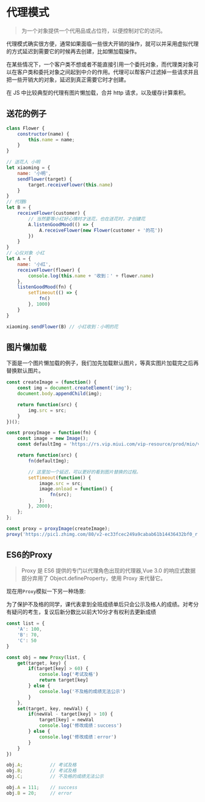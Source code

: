# 代理模式

> 为一个对象提供一个代用品或占位符，以便控制对它的访问。

代理模式确实很方便，通常如果面临一些很大开销的操作，就可以并采用虚拟代理的方式延迟到需要它的时候再去创建，比如懒加载操作。

在某些情况下，一个客户类不想或者不能直接引用一个委托对象，而代理类对象可以在客户类和委托对象之间起到中介的作用。代理可以帮客户过滤掉一些请求并且把一些开销大的对象，延迟到真正需要它时才创建。


在 JS 中比较典型的代理有图片懒加载，合并 http 请求，以及缓存计算乘积。

## 送花的例子

```js
class Flower {
    constructor(name) {
        this.name = name;
    }
}

// 送花人 小明
let xiaoming = {
    name: '小明',
    sendFlower(target) {
        target.receiveFlower(this.name)
    }
}
// 代理B
let B = {
    receiveFlower(customer) {
        // 当然要等小红好心情时才送花，也在送花时，才创建花
        A.listenGoodMood(() => {
            A.receiveFlower(new Flower(customer + '的花'))
        })
    } 
}
// 心仪对象 小红
let A = {
    name: '小红',
    receiveFlower(flower) {
        console.log(this.name + '收到：' + flower.name)
    },
    listenGoodMood(fn) {
        setTimeout(() => {
            fn()
        }, 1000)
    }
}

xiaoming.sendFlower(B) // 小红收到：小明的花
```

## 图片懒加载

下面是一个图片懒加载的例子，我们加先加载默认图片，等真实图片加载完之后再替换默认图片。

```js
const createImage = (function() {
    const img = document.createElement('img');
    document.body.appendChild(img);

    return function(src) {
        img.src = src;
    }
})();

const proxyImage = function(fn) {
    const image = new Image();
    const defaultImg = 'https://rs.vip.miui.com/vip-resource/prod/mio/v136/static/media/lazyLoad.a10ffbd7.png';

    return function(src) {
        fn(defaultImg);

        // 这里加一个延迟，可以更好的看到图片替换的过程。
        setTimeout(function() {
            image.src = src;
            image.onload = function() {
                fn(src);
            };
        }, 2000);
    };
};

const proxy = proxyImage(createImage);
proxy('https://pic1.zhimg.com/80/v2-ec33fcec249a9cabab61b14436432bf0_r.jpg');
```

## ES6的Proxy

> Proxy 是 ES6 提供的专门以代理角色出现的代理器,Vue 3.0 的响应式数据部分弃用了 Object.defineProperty，使用 Proxy 来代替它。

现在用`Proxy`模拟一下另一种场景: 

为了保护不及格的同学，课代表拿到全班成绩单后只会公示及格人的成绩。对考分有疑问的考生，复议后新分数比以前大10分才有权利去更新成绩

```js
const list = {
    'A': 100,
    'B': 70,
    'C': 50
}

const obj = new Proxy(list, {
    get(target, key) {
        if(target[key] > 60) {
            console.log('考试及格')
            return target[key]
        } else {
            console.log('不及格的成绩无法公示')
        }
    },
    set(target, key, newVal) {
        if(newVal - target[key] > 10) {
            target[key] = newVal
            console.log('修改成绩：success')
        } else {
            console.log('修改成绩：error')
        }
    }
})

obj.A;          // 考试及格
obj.B;          // 考试及格
obj.C;          // 不及格的成绩无法公示

obj.A = 111;    // success
obj.B = 20;     // error
```
